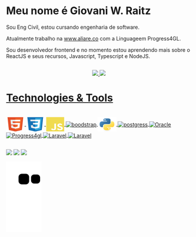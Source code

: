 ### <h1>Meu nome é Giovani W. Raitz</h1>

  Sou Eng Civil, estou cursando engenharia de software.

  Atualmente trabalho na www.aliare.co com a Linguageem Progress4GL.
  
  Sou desenvolvedor frontend e no momento estou aprendendo mais sobre o ReactJS e seus recursos, Javascript, Typescript e NodeJS.
<br>

##
<div align="center">
  <a href="https://github.com/giovaniwr">
  <img height="160em" src="https://github-readme-stats.vercel.app/api?username=giovaniwr&show_icons=true&theme=dark&include_all_commits=true&count_private=true"/>
  <img height="160em" src="https://github-readme-stats.vercel.app/api/top-langs/?username=giovaniwr&layout=compact&langs_count=7&theme=dark"/>
</div>
 <h1>Technologies & Tools</h1>
<div style="display: inline_block"><br>
  <img align="center" alt="HTML" height="40" width="50" src="https://raw.githubusercontent.com/devicons/devicon/master/icons/html5/html5-original.svg">
  <img align="center" alt="CSS" height="40" width="50" src="https://raw.githubusercontent.com/devicons/devicon/master/icons/css3/css3-original.svg">
  <img align="center" alt="Js" height="40" width="50" src="https://raw.githubusercontent.com/devicons/devicon/master/icons/javascript/javascript-plain.svg">
  <img align="center" alt="boodstrap" height="40" width="50" src="https://cdn.jsdelivr.net/gh/devicons/devicon/icons/bootstrap/bootstrap-plain.svg" />
  <img align="center" alt="Python" height="40" width="50" src="https://raw.githubusercontent.com/devicons/devicon/master/icons/python/python-original.svg">
  <img align="center" alt="postgress" height="40" width="50"src="https://cdn.jsdelivr.net/gh/devicons/devicon/icons/postgresql/postgresql-original-wordmark.svg" />
  <img align="center" alt="Oracle" height="40" width="50" src="https://cdn.jsdelivr.net/gh/devicons/devicon/icons/oracle/oracle-original.svg" />
  <img align="center" alt="Progress4gl" height="40" width="50" src=https://pics.freeicons.io/uploads/icons/png/14885453661551942137-512.png />
  <img align="center" alt="Laravel" height="40" width="50" src="https://cdn.jsdelivr.net/gh/devicons/devicon/icons/laravel/laravel-plain.svg" />
  <img align="center" alt="Laravel" height="40" width="50" src="https://cdn.jsdelivr.net/gh/devicons/devicon/icons/vuejs/vuejs-original-wordmark.svg" />



</div>
 
  ##
  
<div>
  <a href="https://instagram.com/giovaniwr.eng" target="_blank"><img src="https://img.shields.io/badge/-Instagram-%23E4405F?style=for-the-badge&logo=instagram&logoColor=white" target="_blank"></a>
  <a href = "mailto:giovaniwr@gmail.com"><img src="https://img.shields.io/badge/-Gmail-%23333?style=for-the-badge&logo=gmail&logoColor=white" target="_blank"></a>
  <a href="https://www.linkedin.com/in/giovani-welington-raitz" target="_blank"><img src="https://img.shields.io/badge/-LinkedIn-%230077B5?style=for-the-badge&logo=linkedin&logoColor=white" target="_blank"></a>   
  
  ![Snake animation](https://github.com/rafaballerini/rafaballerini/blob/output/github-contribution-grid-snake.svg)
 
</div>   
  
